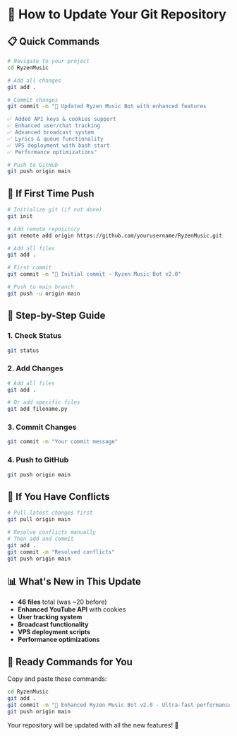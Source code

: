 # 🔄 How to Update Your Git Repository

## 📋 Quick Commands

```bash
# Navigate to your project
cd RyzenMusic

# Add all changes
git add .

# Commit changes
git commit -m "🎵 Updated Ryzen Music Bot with enhanced features

✅ Added API keys & cookies support
✅ Enhanced user/chat tracking  
✅ Advanced broadcast system
✅ Lyrics & queue functionality
✅ VPS deployment with bash start
✅ Performance optimizations"

# Push to GitHub
git push origin main
```

## 🚀 If First Time Push

```bash
# Initialize git (if not done)
git init

# Add remote repository
git remote add origin https://github.com/yourusername/RyzenMusic.git

# Add all files
git add .

# First commit
git commit -m "🎵 Initial commit - Ryzen Music Bot v2.0"

# Push to main branch
git push -u origin main
```

## 📝 Step-by-Step Guide

### 1. Check Status
```bash
git status
```

### 2. Add Changes
```bash
# Add all files
git add .

# Or add specific files
git add filename.py
```

### 3. Commit Changes
```bash
git commit -m "Your commit message"
```

### 4. Push to GitHub
```bash
git push origin main
```

## 🔧 If You Have Conflicts

```bash
# Pull latest changes first
git pull origin main

# Resolve conflicts manually
# Then add and commit
git add .
git commit -m "Resolved conflicts"
git push origin main
```

## 📊 What's New in This Update

- **46 files** total (was ~20 before)
- **Enhanced YouTube API** with cookies
- **User tracking system**
- **Broadcast functionality**
- **VPS deployment scripts**
- **Performance optimizations**

## 🎯 Ready Commands for You

Copy and paste these commands:

```bash
cd RyzenMusic
git add .
git commit -m "🎵 Enhanced Ryzen Music Bot v2.0 - Ultra-fast performance with API integration"
git push origin main
```

Your repository will be updated with all the new features! 🚀
